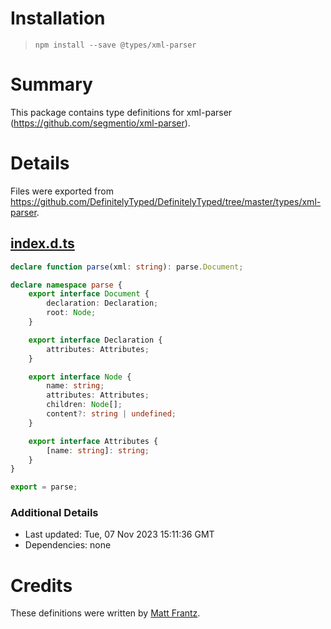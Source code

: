 # Installation
> `npm install --save @types/xml-parser`

# Summary
This package contains type definitions for xml-parser (https://github.com/segmentio/xml-parser).

# Details
Files were exported from https://github.com/DefinitelyTyped/DefinitelyTyped/tree/master/types/xml-parser.
## [index.d.ts](https://github.com/DefinitelyTyped/DefinitelyTyped/tree/master/types/xml-parser/index.d.ts)
````ts
declare function parse(xml: string): parse.Document;

declare namespace parse {
    export interface Document {
        declaration: Declaration;
        root: Node;
    }

    export interface Declaration {
        attributes: Attributes;
    }

    export interface Node {
        name: string;
        attributes: Attributes;
        children: Node[];
        content?: string | undefined;
    }

    export interface Attributes {
        [name: string]: string;
    }
}

export = parse;

````

### Additional Details
 * Last updated: Tue, 07 Nov 2023 15:11:36 GMT
 * Dependencies: none

# Credits
These definitions were written by [Matt Frantz](https://github.com/mhfrantz).
